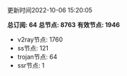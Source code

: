 更新时间2022-10-06 15:20:05

**总订阅: 64**
**总节点: 8763**
**有效节点: 1946**
- v2ray节点: 1760
- ss节点: 121
- trojan节点: 64
- ssr节点: 1
